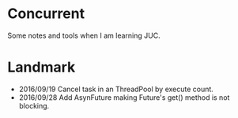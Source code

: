 # Concurrent
Some notes and tools when I am learning JUC.
# Landmark
* 2016/09/19 Cancel task in an ThreadPool by execute count.
* 2016/09/28 Add AsynFuture making Future's get() method is not blocking.

